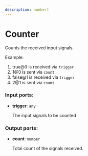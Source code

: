 ```yaml
---
description: number]
---
```


# Counter

Counts the received input signals.

Example:

1. true@0 is received via `trigger`
2. 1@0 is sent via `count`
3. false@1 is received via `trigger`
4. 2@1 is sent via `count`

### Input ports:

* __trigger__: `any`

    The input signals to be counted

### Output ports:

* __count__: `number`

    Total count of the signals received.

